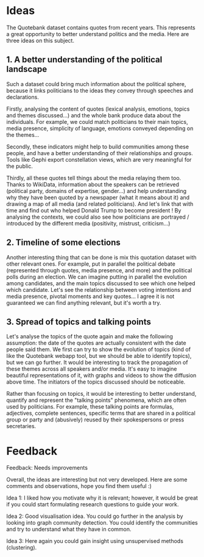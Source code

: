 # Ideas

The Quotebank dataset contains quotes from recent years. This represents a great opportunity to better understand politics and the media. Here are three ideas on this subject.


## 1. A better understanding of the political landscape

Such a dataset could bring much information about the political sphere, because it links politicians to the ideas they convey through speeches and declarations.

Firstly, analysing the content of quotes (lexical analysis, emotions, topics and themes discussed...) and the whole bank produce data about the individuals. For example, we could match politicians to their main topics, media presence, simplicity of language, emotions conveyed depending on the themes...

Secondly, these indicators might help to build communities among these people, and have a better understanding of their relationships and groups. Tools like Gephi export constellation views, which are very meaningful for the public.

Thirdly, all these quotes tell things about the media relaying them too. Thanks to WikiData, information about the speakers can be retrieved (political party, domains of expertise, gender...) and help understanding why they have been quoted by a newspaper (what it means about it) and drawing a map of all media (and related politicians). And let's link that with time and find out who helped Donald Trump to become president ! By analysing the contexts, we could also see how politicians are portrayed / introduced by the different media (positivity, mistrust, criticism...)


## 2. Timeline of some elections

Another interesting thing that can be done is mix this quotation dataset with other relevant ones. For example, put in parallel the political debate (represented through quotes, media presence, and more) and the political polls during an election. We can imagine putting in parallel the evolution among candidates, and the main topics discussed to see which one helped which candidate. Let's see the relationship between voting intentions and media presence, pivotal moments and key quotes... I agree it is not guaranteed we can find anything relevant, but it's worth a try.


## 3. Spread of topics and talking points

Let's analyse the topics of the quote again and make the following assumption: the date of the quotes are actually consistent with the date people said them. We first can try to show the evolution of topics (kind of like the Quotebank webapp tool, but we should be able to identify topics), but we can go further. It would be interesting to track the propagation of these themes across all speakers and/or media. It's easy to imagine beautiful representations of it, with graphs and videos to show the diffusion above time. The initiators of the topics discussed should be noticeable.

Rather than focusing on topics, it would be interesting to better understand, quantify and represent the "talking points" phenomena, which are often used by politicians. For example, these talking points are formulas, adjectives, complete sentences, specific terms that are shared in a political group or party and (abusively) reused by their spokespersons or press secretaries.


# Feedback

Feedback: Needs improvements

Overall, the ideas are interesting but not very developed. Here are some comments and observations, hope you find them useful :)

Idea 1: I liked how you motivate why it is relevant; however, it would be great if you could start formulating research questions to guide your work.

Idea 2: Good visualisation idea. You could go further in the analysis by looking into graph community detection. You could identify the communities and try to understand what they have in common.

Idea 3: Here again you could gain insight using unsupervised methods (clustering).
